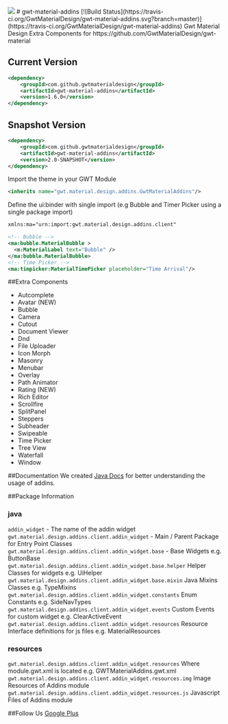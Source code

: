 <img src="http://i.imgur.com/k7iZMbE.png" />
# gwt-material-addins [![Build Status](https://travis-ci.org/GwtMaterialDesign/gwt-material-addins.svg?branch=master)](https://travis-ci.org/GwtMaterialDesign/gwt-material-addins)
Gwt Material Design Extra Components for https://github.com/GwtMaterialDesign/gwt-material <br>

## Current Version
```xml
<dependency>
    <groupId>com.github.gwtmaterialdesign</groupId>
    <artifactId>gwt-material-addins</artifactId>
    <version>1.6.0</version>
</dependency>
```

## Snapshot Version
```xml
<dependency>
    <groupId>com.github.gwtmaterialdesign</groupId>
    <artifactId>gwt-material-addins</artifactId>
    <version>2.0-SNAPSHOT</version>
</dependency>
```

Import the theme in your GWT Module
```xml
<inherits name="gwt.material.design.addins.GwtMaterialAddins"/>
```
Define the ui:binder with single import (e.g Bubble and Timer Picker using a single package import)
```xml
xmlns:ma="urn:import:gwt.material.design.addins.client"

<!-- Bubble -->
<ma:bubble.MaterialBubble >
  <m:MaterialLabel text="Bubble" />
</ma:bubble.MaterialBubble>
<!-- Time Picker -->
<ma:timpicker:MaterialTimePicker placeholder="Time Arrival"/>
```

##Extra Components
<ul>
<li>Autcomplete</li>
<li>Avatar (NEW)</li>
<li>Bubble</li>
<li>Camera</li>
<li>Cutout</li>
<li>Document Viewer</li>
<li>Dnd</li>
<li>File Uploader</li>
<li>Icon Morph</li>
<li>Masonry</li>
<li>Menubar</li>
<li>Overlay</li>
<li>Path Animator</li>
<li>Rating (NEW)</li>
<li>Rich Editor</li> 
<li>Scrollfire</li>
<li>SplitPanel</li>
<li>Steppers</li>
<li>Subheader</li>
<li>Swipeable</li>
<li>Time Picker</li>
<li>Tree View</li>
<li>Waterfall</li>
<li>Window</li>
</ul>

##Documentation
We created [Java Docs](http://gwtmaterialdesign.github.io/gwt-material-demo/apidocs-addins/) for better understanding the usage of addins.

##Package Information
### java
``` addin_widget ``` - The name of the addin widget
``` gwt.material.design.addins.client.addin_widget ``` - Main / Parent Package for Entry Point Classes <br/>
``` gwt.material.design.addins.client.addin_widget.base ``` - Base Widgets e.g. ButtonBase <br/>
``` gwt.material.design.addins.client.addin_widget.base.helper ``` Helper Classes for widgets e.g. UiHelper <br/>
``` gwt.material.design.addins.client.addin_widget.base.mixin ``` Java Mixins Classes e.g. TypeMixins <br/>
``` gwt.material.design.addins.client.addin_widget.constants ``` Enum Constants e.g. SideNavTypes <br/>
``` gwt.material.design.addins.client.addin_widget.events ``` Custom Events for custom widget e.g. ClearActiveEvent <br/>
``` gwt.material.design.addins.client.addin_widget.resources ``` Resource Interface definitions for js files e.g. MaterialResources <br/>

### resources
``` gwt.material.design.addins.client.addin_widget.resources ``` Where module.gwt.xml is located e.g. GWTMaterialAddins.gwt.xml <br/>
``` gwt.material.design.addins.client.addin_widget.resources.img ``` Image Resources of Addins module <br/>
``` gwt.material.design.addins.client.addin_widget.resources.js ``` Javascript Files of Addins module <br/>

##Follow Us
<a href="https://plus.google.com/u/0/communities/108005250093449814286"> Google Plus</a>
